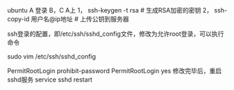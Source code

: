 ubuntu A 登录 B，C
A上
1，
ssh-keygen -t rsa  # 生成RSA加密的密钥
2，
ssh-copy-id 用户名@ip地址  # 上传公钥到服务器

ssh登录的配置，即/etc/ssh/sshd_config文件，修改为允许root登录，可以执行命令

sudo vim /etc/ssh/sshd_config

PermitRootLogin prohibit-password
PermitRootLogin yes
修改完毕后，重启sshd服务
service sshd restart
